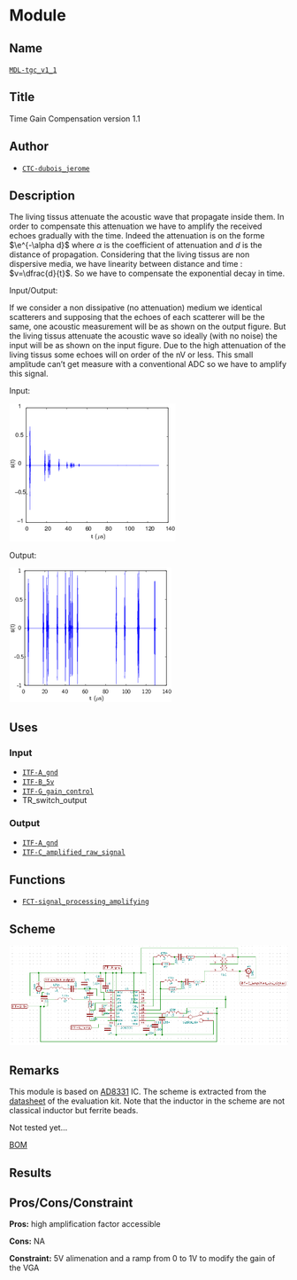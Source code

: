 # Module
<!---![](viewme.png)--->

## Name
[`MDL-tgc_v1_1`]()

## Title
Time Gain Compensation version 1.1

## Author
* [`CTC-dubois_jerome`]()

## Description
The living tissus attenuate the acoustic wave that propagate inside them. In order to compensate this attenuation we have to amplify the received echoes gradually with the time. Indeed the attenuation is on the forme $\e^{-\alpha d}$ where $\alpha$ is the coefficient of attenuation and $d$ is the distance of propagation. Considering that the living tissus are non dispersive media, we have linearity between distance and time : $v=\dfrac{d}{t}$. So we have to compensate the exponential decay in time.

Input/Output:

If we consider a non dissipative (no attenuation) medium we identical scatterers and supposing that the echoes of each scatterer will be the same, one acoustic measurement will be as shown on the output figure. But the living tissus attenuate the acoustic wave so ideally (with no noise) the input will be as shown on the input figure. Due to the high attenuation of the living tissus some echoes will on order of the nV or less. This small amplitude can’t get measure with a conventional ADC so we have to amplify this signal.

Input:

![](./images/attenuated_signal.png)

Output:

![](./images/signal.png)

## Uses
### Input
* [`ITF-A_gnd`]()
* [`ITF-B_5v`]()
* [`ITF-G_gain_control`]()
* TR_switch_output

### Output
* [`ITF-A_gnd`]()
* [`ITF-C_amplified_raw_signal`]()

## Functions
* [`FCT-signal_processing_amplifying`]()

## Scheme
![](./images/scheme.png)

## Remarks
This module is based on [AD8331](./doc/AD8331.pdf) IC. The scheme is extracted from the [datasheet](../MDL-tgc_v1/doc/ad8331_evalz.pdf) of the evaluation kit. Note that the inductor in the scheme are not classical inductor but ferrite beads.

Not tested yet...

[BOM](./src/MDL-tgc_v1_1.csv)

## Results

## Pros/Cons/Constraint

**Pros:** high amplification factor accessible

**Cons:** NA

**Constraint:** 5V alimenation and a ramp from 0 to 1V to modify the gain of the VGA
